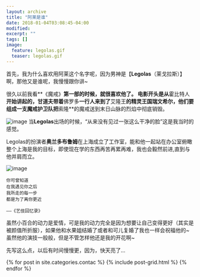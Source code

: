```yaml
---
layout: archive
title: "阿莱是谁"
date: 2018-01-04T03:08:45-04:00
modified:
excerpt: ""
tags: []
image: 
  feature: legolas.gif
  teaser: legolas.gif 
---
```


首先，我为什么喜欢用阿莱这个名字呢，因为男神是【**Legolas**（莱戈拉斯）】啊，那他又是谁呢，我慢慢跟你讲~

很久以前我看**《魔戒》**第一部的时候，就很喜欢他了。
电影开头是从**霍比特人**开始讲起的，**甘道夫**带着**佛罗多**一行人来到了**艾隆王**的精灵王国瑞文希尔，他们要组成一支魔戒护卫队把**索隆**的魔戒送到末日山脉的烈焰中彻底销毁。

![image](https://Huangj0830.github.io/images/legolasface.jpg )
当**Legolas**出场的时候，“从来没有见过一张这么干净的脸”这是我当时的感觉。

Legolas的扮演者**奥兰多布鲁姆**在上海成立了工作室，能和他一起站在办公室俯瞰整个上海是我的目标，即使现在学的东西再苦再累再难，我也会毅然前进,直到与他并肩而立。


![image](https://Huangj0830.github.io/images/aolanduo.jpg  )

```
你可曾知道
在我遇见你之后
我所走的每一步
都是为了离你更近

——《艺伎回忆录》
```

虽然小百合的动力是爱情，可是我的动力完全是因为想要让自己变得更好（其实是被颜值所折服），如果他和水果姐结婚了或者和可儿复婚了我也一样会祝福他的~
虽然他的演技一般般，但是不管怎样他还是我的开花啊~

先写这么点，以后有时间慢慢更，因为，快天亮了...

<div class="tiles">
{% for post in site.categories.contac %}
  {% include post-grid.html %}
{% endfor %}
</div><!-- /.tiles 把所有categories 有 portfolio 的列出來-->
